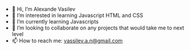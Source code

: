 - 👋 Hi, I’m Alexande Vasilev
- 👀 I’m interested in learning Javascript HTML and CSS
- 🌱 I’m currently learning Javascripts
- 💞️ I’m looking to collaborate on any projects that would take me to next level
- 📫 How to reach me: vassilev.a.n@gmail.com

<!---
alexandervasilev/alexandervasilev is a ✨ special ✨ repository because its `README.md` (this file) appears on your GitHub profile.
You can click the Preview link to take a look at your changes.
--->
